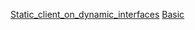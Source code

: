 [Static_client_on_dynamic_interfaces](Juniper/Static_client_on_dynamic_interfaces.md)
[Basic](Juniper/Basic.md)
